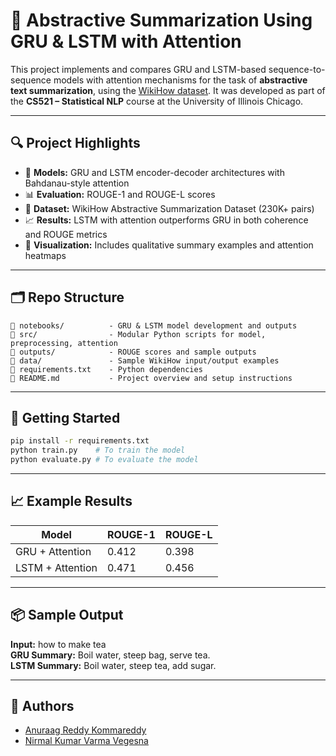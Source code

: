 # 🧠 Abstractive Summarization Using GRU & LSTM with Attention

This project implements and compares GRU and LSTM-based sequence-to-sequence models with attention mechanisms for the task of **abstractive text summarization**, using the [WikiHow dataset](https://github.com/mahnazkoupaee/WikiHow-Dataset). It was developed as part of the **CS521 – Statistical NLP** course at the University of Illinois Chicago.

---

## 🔍 Project Highlights

- 📘 **Models:** GRU and LSTM encoder-decoder architectures with Bahdanau-style attention
- 📊 **Evaluation:** ROUGE-1 and ROUGE-L scores
- 🧪 **Dataset:** WikiHow Abstractive Summarization Dataset (230K+ pairs)
- 📈 **Results:** LSTM with attention outperforms GRU in both coherence and ROUGE metrics
- 📎 **Visualization:** Includes qualitative summary examples and attention heatmaps

---

## 🗂️ Repo Structure

```
📁 notebooks/          - GRU & LSTM model development and outputs
📁 src/                - Modular Python scripts for model, preprocessing, attention
📁 outputs/            - ROUGE scores and sample outputs
📁 data/               - Sample WikiHow input/output examples
📄 requirements.txt    - Python dependencies
📄 README.md           - Project overview and setup instructions
```

---

## 🚀 Getting Started

```bash
pip install -r requirements.txt
python train.py    # To train the model
python evaluate.py # To evaluate the model
```

---

## 📈 Example Results

| Model             | ROUGE-1 | ROUGE-L |
|------------------|---------|---------|
| GRU + Attention   | 0.412   | 0.398   |
| LSTM + Attention  | 0.471   | 0.456   |

---

## 📦 Sample Output

**Input:** how to make tea  
**GRU Summary:** Boil water, steep bag, serve tea.  
**LSTM Summary:** Boil water, steep tea, add sugar.

---

## 🤝 Authors

- [Anuraag Reddy Kommareddy](mailto:akomma3@uic.edu)  
- [Nirmal Kumar Varma Vegesna](mailto:nveges2@uic.edu)
